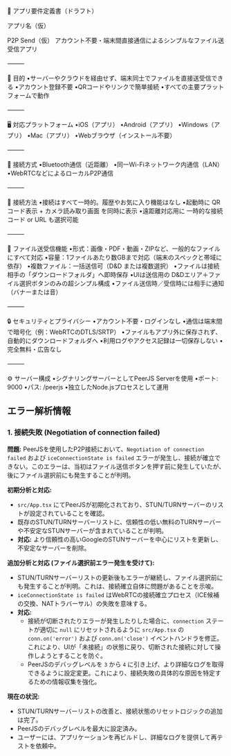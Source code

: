 📄 アプリ要件定義書（ドラフト）

アプリ名（仮）

P2P Send（仮）
アカウント不要・端末間直接通信によるシンプルなファイル送受信アプリ

⸻

🎯 目的
•サーバーやクラウドを経由せず、端末同士でファイルを直接送受信できる
•アカウント登録不要
•QRコードやリンクで簡単接続
•すべての主要プラットフォームで動作

⸻

🖥️ 対応プラットフォーム
•iOS（アプリ）
•Android（アプリ）
•Windows（アプリ）
•Mac（アプリ）
•Webブラウザ（インストール不要）

⸻

🔌 接続方式
•Bluetooth通信（近距離）
•同一Wi-Fiネットワーク内通信（LAN）
•WebRTCなどによるローカルP2P通信

⸻

🔐 接続方法
•接続はすべて一時的。履歴やお気に入り機能はなし
•起動時に QRコード表示 + カメラ読み取り画面 を同時に表示
•遠距離対応用に 一時的な接続コード or URL も選択可能

⸻

📁 ファイル送受信機能
•形式：画像・PDF・動画・ZIPなど、一般的なファイルにすべて対応
•容量：1ファイルあたり数GBまで対応（端末のスペックと帯域に依存）
•複数ファイル：一括送信可（D&D または複数選択）
•ファイルは接続相手の「ダウンロードフォルダ」へ即時保存
•UIは送信用の D&Dエリア＋ファイル選択ボタンのみの超シンプル構成
•ファイル送信時／受信時には相手に通知（バナーまたは音）

⸻

🔒 セキュリティとプライバシー
•アカウント不要・ログインなし
•通信は端末間で暗号化（例：WebRTCのDTLS/SRTP）
•ファイルもアプリ外に保存されず、自動的にダウンロードフォルダへ
•利用ログやアクセス記録は一切保存しない
•完全無料・広告なし

⸻

⚙️ サーバー構成
•シグナリングサーバーとしてPeerJS Serverを使用
•ポート: 9000
•パス: /peerjs
•独立したNode.jsプロセスとして運用

## エラー解析情報

### 1. 接続失敗 (Negotiation of connection failed)

**問題:**
PeerJSを使用したP2P接続において、`Negotiation of connection failed` および `iceConnectionState is failed` エラーが発生し、接続が確立できない。このエラーは、当初はファイル送信ボタンを押す前に発生していたが、後にファイル選択前にも発生することが判明。

**初期分析と対応:**
*   `src/App.tsx` にてPeerJSが初期化されており、STUN/TURNサーバーのリストが設定されていることを確認。
*   既存のSTUN/TURNサーバーリストに、信頼性の低い無料のTURNサーバーや不安定なSTUNサーバーが含まれていることが判明。
*   **対応:** より信頼性の高いGoogleのSTUNサーバーを中心にリストを更新し、不安定なサーバーを削除。

**追加分析と対応 (ファイル選択前エラー発生を受けて):**
*   STUN/TURNサーバーリストの更新後もエラーが継続し、ファイル選択前にも発生することが判明。これは、接続確立自体に問題があることを示唆。
*   `iceConnectionState is failed` はWebRTCの接続確立プロセス（ICE候補の交換、NATトラバーサル）の失敗を意味する。
*   **対応:**
    *   接続が切断されたりエラーが発生したりした場合に、`connection` ステートが適切に `null` にリセットされるように `src/App.tsx` の `conn.on('error')` および `conn.on('close')` イベントハンドラを修正。これにより、UIが「未接続」の状態に戻り、切断された接続に対して操作しようとすることを防ぐ。
    *   PeerJSのデバッグレベルを `3` から `4` に引き上げ、より詳細なログを取得できるように設定変更。これにより、接続失敗の具体的な原因を特定するための情報収集を強化。

**現在の状況:**
*   STUN/TURNサーバーリストの改善と、接続状態のリセットロジックの追加は完了。
*   PeerJSのデバッグレベルを最大に設定済み。
*   ユーザーには、アプリケーションを再ビルドし、詳細なログを提供して再テストを依頼中。